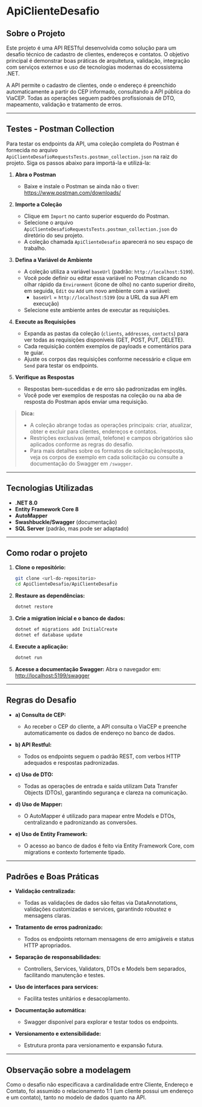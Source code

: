 # ApiClienteDesafio

## Sobre o Projeto

Este projeto é uma API RESTful desenvolvida como solução para um desafio técnico de cadastro de clientes, endereços e contatos. O objetivo principal é demonstrar boas práticas de arquitetura, validação, integração com serviços externos e uso de tecnologias modernas do ecossistema .NET.

A API permite o cadastro de clientes, onde o endereço é preenchido automaticamente a partir do CEP informado, consultando a API pública do ViaCEP. Todas as operações seguem padrões profissionais de DTO, mapeamento, validação e tratamento de erros.

---

## Testes - Postman Collection

Para testar os endpoints da API, uma coleção completa do Postman é fornecida no arquivo `ApiClienteDesafioRequestsTests.postman_collection.json` na raiz do projeto. Siga os passos abaixo para importá-la e utilizá-la:

1. **Abra o Postman**
   - Baixe e instale o Postman se ainda não o tiver: https://www.postman.com/downloads/

2. **Importe a Coleção**
   - Clique em `Import` no canto superior esquerdo do Postman.
   - Selecione o arquivo `ApiClienteDesafioRequestsTests.postman_collection.json` do diretório do seu projeto.
   - A coleção chamada `ApiClienteDesafio` aparecerá no seu espaço de trabalho.

3. **Defina a Variável de Ambiente**
   - A coleção utiliza a variável `baseUrl` (padrão: `http://localhost:5199`).
   - Você pode definir ou editar essa variável no Postman clicando no olhar rápido da `Environment` (ícone de olho) no canto superior direito, em seguida, `Edit` ou `Add` um novo ambiente com a variável:
     - `baseUrl` = `http://localhost:5199` (ou a URL da sua API em execução)
   - Selecione este ambiente antes de executar as requisições.

4. **Execute as Requisições**
   - Expanda as pastas da coleção (`clients`, `addresses`, `contacts`) para ver todas as requisições disponíveis (GET, POST, PUT, DELETE).
   - Cada requisição contém exemplos de payloads e comentários para te guiar.
   - Ajuste os corpos das requisições conforme necessário e clique em `Send` para testar os endpoints.

5. **Verifique as Respostas**
   - Respostas bem-sucedidas e de erro são padronizadas em inglês.
   - Você pode ver exemplos de respostas na coleção ou na aba de resposta do Postman após enviar uma requisição.

> **Dica:**
> - A coleção abrange todas as operações principais: criar, atualizar, obter e excluir para clientes, endereços e contatos.
> - Restrições exclusivas (email, telefone) e campos obrigatórios são aplicados conforme as regras do desafio.
> - Para mais detalhes sobre os formatos de solicitação/resposta, veja os corpos de exemplo em cada solicitação ou consulte a documentação do Swagger em `/swagger`.

---

## Tecnologias Utilizadas

- **.NET 8.0**
- **Entity Framework Core 8**
- **AutoMapper**
- **Swashbuckle/Swagger** (documentação)
- **SQL Server** (padrão, mas pode ser adaptado)

---

## Como rodar o projeto

1. **Clone o repositório:**
   ```bash
   git clone <url-do-repositorio>
   cd ApiClienteDesafio/ApiClienteDesafio
   ```

2. **Restaure as dependências:**
   ```bash
   dotnet restore
   ```

3. **Crie a migration inicial e o banco de dados:**
   ```bash
   dotnet ef migrations add InitialCreate
   dotnet ef database update
   ```

4. **Execute a aplicação:**
   ```bash
   dotnet run
   ```

5. **Acesse a documentação Swagger:**
   Abra o navegador em: [http://localhost:5199/swagger](http://localhost:5199/swagger)

---

## Regras do Desafio

- **a) Consulta de CEP:**
  - Ao receber o CEP do cliente, a API consulta o ViaCEP e preenche automaticamente os dados de endereço no banco de dados.

- **b) API Restful:**
  - Todos os endpoints seguem o padrão REST, com verbos HTTP adequados e respostas padronizadas.

- **c) Uso de DTO:**
  - Todas as operações de entrada e saída utilizam Data Transfer Objects (DTOs), garantindo segurança e clareza na comunicação.

- **d) Uso de Mapper:**
  - O AutoMapper é utilizado para mapear entre Models e DTOs, centralizando e padronizando as conversões.

- **e) Uso de Entity Framework:**
  - O acesso ao banco de dados é feito via Entity Framework Core, com migrations e contexto fortemente tipado.

---

## Padrões e Boas Práticas

- **Validação centralizada:**
  - Todas as validações de dados são feitas via DataAnnotations, validações customizadas e services, garantindo robustez e mensagens claras.

- **Tratamento de erros padronizado:**
  - Todos os endpoints retornam mensagens de erro amigáveis e status HTTP apropriados.

- **Separação de responsabilidades:**
  - Controllers, Services, Validators, DTOs e Models bem separados, facilitando manutenção e testes.

- **Uso de interfaces para services:**
  - Facilita testes unitários e desacoplamento.

- **Documentação automática:**
  - Swagger disponível para explorar e testar todos os endpoints.

- **Versionamento e extensibilidade:**
  - Estrutura pronta para versionamento e expansão futura.

---

## Observação sobre a modelagem

Como o desafio não especificava a cardinalidade entre Cliente, Endereço e Contato, foi assumido o relacionamento 1:1 (um cliente possui um endereço e um contato), tanto no modelo de dados quanto na API.
